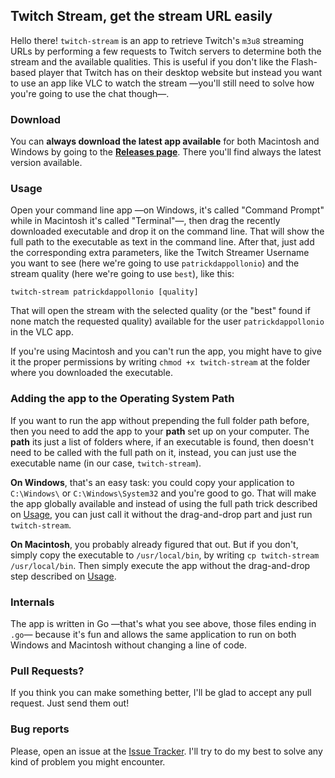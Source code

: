 ## Twitch Stream, get the stream URL easily


Hello there! `twitch-stream` is an app to retrieve Twitch's `m3u8` streaming URLs by performing a few requests to Twitch servers to determine both the stream and the available qualities. This is useful if you don't like the Flash-based player that Twitch has on their desktop website but instead you want to use an app like VLC to watch the stream —you'll still need to solve how you're going to use the chat though—.

### Download

You can **always download the latest app available** for both Macintosh and Windows by going to the **[Releases page](https://github.com/patrickdappollonio/twitch-stream/releases)**. There you'll find always the latest version available.

### Usage

Open your command line app —on Windows, it's called "Command Prompt" while in Macintosh it's called "Terminal"—, then drag the recently downloaded executable and drop it on the command line. That will show the full path to the executable as text in the command line. After that, just add the corresponding extra parameters, like the Twitch Streamer Username you want to see (here we're going to use `patrickdappollonio`) and the stream quality (here we're going to use `best`), like this:

```
twitch-stream patrickdappollonio [quality]
```

That will open the stream with the selected quality (or the "best" found if none match the requested quality) available for the user `patrickdappollonio` in the VLC app.

If you're using Macintosh and you can't run the app, you might have to give it the proper permissions by writing `chmod +x twitch-stream` at the folder where you downloaded the executable.

### Adding the app to the Operating System Path

If you want to run the app without prepending the full folder path before, then you need to add the app to your **path** set up on your computer. The **path** its just a list of folders where, if an executable is found, then doesn't need to be called with the full path on it, instead, you can just use the executable name (in our case, `twitch-stream`).

**On Windows**, that's an easy task: you could copy your application to `C:\Windows\` or `C:\Windows\System32` and you're good to go. That will make the app globally available and instead of using the full path trick described on [Usage](#usage), you can just call it without the drag-and-drop part and just run `twitch-stream`.

**On Macintosh**, you probably already figured that out. But if you don't, simply copy the executable to `/usr/local/bin`, by writing `cp twitch-stream /usr/local/bin`. Then simply execute the app without the drag-and-drop step described on [Usage](#usage).

### Internals

The app is written in Go —that's what you see above, those files ending in `.go`— because it's fun and allows the same application to run on both Windows and Macintosh without changing a line of code.

### Pull Requests?

If you think you can make something better, I'll be glad to accept any pull request. Just send them out!

### Bug reports

Please, open an issue at the [Issue Tracker](https://github.com/patrickdappollonio/twitch-stream/issues). I'll try to do my best to solve any kind of problem you might encounter.
